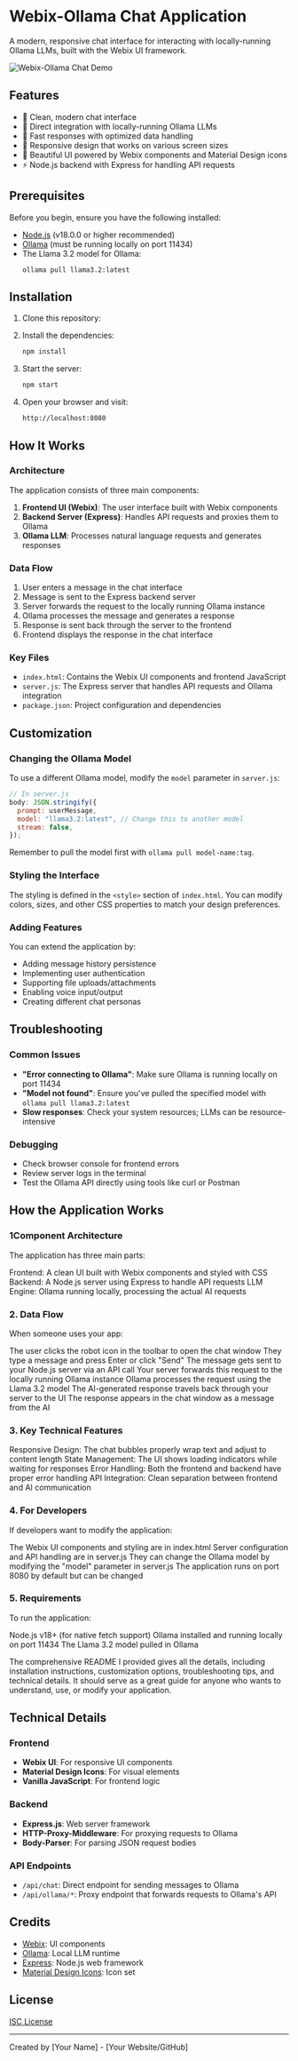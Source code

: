 # Webix-Ollama Chat Application

A modern, responsive chat interface for interacting with locally-running Ollama LLMs, built with the Webix UI framework.

![Webix-Ollama Chat Demo](https://via.placeholder.com/800x450.png?text=Webix-Ollama+Chat+Demo)

## Features

- 💬 Clean, modern chat interface
- 🤖 Direct integration with locally-running Ollama LLMs
- 🚀 Fast responses with optimized data handling
- 📱 Responsive design that works on various screen sizes
- 🎨 Beautiful UI powered by Webix components and Material Design icons
- ⚡ Node.js backend with Express for handling API requests

## Prerequisites

Before you begin, ensure you have the following installed:

- [Node.js](https://nodejs.org/en/) (v18.0.0 or higher recommended)
- [Ollama](https://ollama.ai/download) (must be running locally on port 11434)
- The Llama 3.2 model for Ollama:
  ```
  ollama pull llama3.2:latest
  ```

## Installation

1. Clone this repository:

2. Install the dependencies:

   ```bash
   npm install
   ```

3. Start the server:

   ```bash
   npm start
   ```

4. Open your browser and visit:
   ```
   http://localhost:8080
   ```

## How It Works

### Architecture

The application consists of three main components:

1. **Frontend UI (Webix)**: The user interface built with Webix components
2. **Backend Server (Express)**: Handles API requests and proxies them to Ollama
3. **Ollama LLM**: Processes natural language requests and generates responses

### Data Flow

1. User enters a message in the chat interface
2. Message is sent to the Express backend server
3. Server forwards the request to the locally running Ollama instance
4. Ollama processes the message and generates a response
5. Response is sent back through the server to the frontend
6. Frontend displays the response in the chat interface

### Key Files

- `index.html`: Contains the Webix UI components and frontend JavaScript
- `server.js`: The Express server that handles API requests and Ollama integration
- `package.json`: Project configuration and dependencies

## Customization

### Changing the Ollama Model

To use a different Ollama model, modify the `model` parameter in `server.js`:

```javascript
// In server.js
body: JSON.stringify({
  prompt: userMessage,
  model: "llama3.2:latest", // Change this to another model
  stream: false,
});
```

Remember to pull the model first with `ollama pull model-name:tag`.

### Styling the Interface

The styling is defined in the `<style>` section of `index.html`. You can modify colors, sizes, and other CSS properties to match your design preferences.

### Adding Features

You can extend the application by:

- Adding message history persistence
- Implementing user authentication
- Supporting file uploads/attachments
- Enabling voice input/output
- Creating different chat personas

## Troubleshooting

### Common Issues

- **"Error connecting to Ollama"**: Make sure Ollama is running locally on port 11434
- **"Model not found"**: Ensure you've pulled the specified model with `ollama pull llama3.2:latest`
- **Slow responses**: Check your system resources; LLMs can be resource-intensive

### Debugging

- Check browser console for frontend errors
- Review server logs in the terminal
- Test the Ollama API directly using tools like curl or Postman

## How the Application Works

### 1Component Architecture

The application has three main parts:

Frontend: A clean UI built with Webix components and styled with CSS
Backend: A Node.js server using Express to handle API requests
LLM Engine: Ollama running locally, processing the actual AI requests

### 2. Data Flow

When someone uses your app:

The user clicks the robot icon in the toolbar to open the chat window
They type a message and press Enter or click "Send"
The message gets sent to your Node.js server via an API call
Your server forwards this request to the locally running Ollama instance
Ollama processes the request using the Llama 3.2 model
The AI-generated response travels back through your server to the UI
The response appears in the chat window as a message from the AI

### 3. Key Technical Features

Responsive Design: The chat bubbles properly wrap text and adjust to content length
State Management: The UI shows loading indicators while waiting for responses
Error Handling: Both the frontend and backend have proper error handling
API Integration: Clean separation between frontend and AI communication

### 4. For Developers

If developers want to modify the application:

The Webix UI components and styling are in index.html
Server configuration and API handling are in server.js
They can change the Ollama model by modifying the "model" parameter in server.js
The application runs on port 8080 by default but can be changed

### 5. Requirements

To run the application:

Node.js v18+ (for native fetch support)
Ollama installed and running locally on port 11434
The Llama 3.2 model pulled in Ollama

The comprehensive README I provided gives all the details, including installation instructions, customization options, troubleshooting tips, and technical details. It should serve as a great guide for anyone who wants to understand, use, or modify your application.

## Technical Details

### Frontend

- **Webix UI**: For responsive UI components
- **Material Design Icons**: For visual elements
- **Vanilla JavaScript**: For frontend logic

### Backend

- **Express.js**: Web server framework
- **HTTP-Proxy-Middleware**: For proxying requests to Ollama
- **Body-Parser**: For parsing JSON request bodies

### API Endpoints

- `/api/chat`: Direct endpoint for sending messages to Ollama
- `/api/ollama/*`: Proxy endpoint that forwards requests to Ollama's API

## Credits

- [Webix](https://webix.com/): UI components
- [Ollama](https://ollama.ai/): Local LLM runtime
- [Express](https://expressjs.com/): Node.js web framework
- [Material Design Icons](https://materialdesignicons.com/): Icon set

## License

[ISC License](LICENSE)

---

Created by [Your Name] - [Your Website/GitHub]
